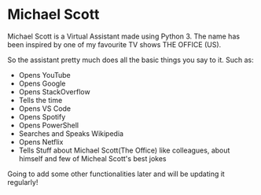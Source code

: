# Michael Scott
 Michael Scott is a Virtual Assistant made using Python 3. The name has been inspired by one of my favourite TV shows THE OFFICE (US).

So the assistant pretty much does all the basic things you say to it. Such as:
- Opens YouTube
- Opens Google
- Opens StackOverflow
- Tells the time
- Opens VS Code
- Opens Spotify 
- Opens PowerShell
- Searches and Speaks Wikipedia
- Opens Netflix
- Tells Stuff about Michael Scott(The Office) like colleagues, about himself and few of Micheal Scott's best jokes

Going to add some other functionalities later and will be updating it regularly! 